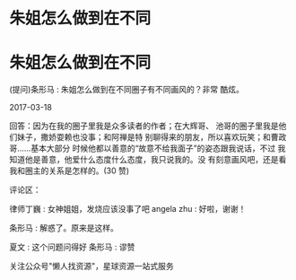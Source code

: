 # 朱姐怎么做到在不同

# 朱姐怎么做到在不同

(提问)条形马 : 朱姐怎么做到在不同圈子有不同画风的？非常 酷炫。

2017-03-18

回答：因为在我的圈子里我是众多读者的作者；在大辉哥、 池哥的圈子里我是他们妹子，撒娇耍赖也没事；和阿禅是特 别聊得来的朋友，所以喜欢玩笑；和曹政哥……基本大部分 时候他都以善意的“故意不给我面子”的姿态跟我说话，不过 我知道他是善意，他爱什么态度什么态度，我只说我的。没 有刻意画风吧，还是看我和圈主的关系是怎样的。(30 赞)

评论区：

律师丁巍 : 女神姐姐，发烧应该没事了吧 angela zhu : 好啦，谢谢！

条形马 : 解惑了。原来是这样。

夏文 : 这个问题问得好 条形马 : 谬赞

关注公众号"懒人找资源"，星球资源一站式服务